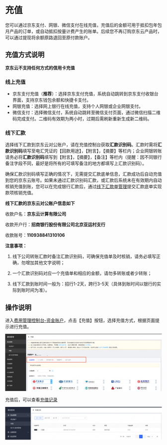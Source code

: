 # 充值

您可以通过京东支付、网银、微信支付在线充值，充值后的金额可用于抵扣包年包月产品的订单，或自动抵扣按量计费产生的账单。后续您不再订购京东云产品时，可以通过提现将余额原路退回至原付款账户。

## 充值方式说明

**京东云不支持任何方式的信用卡充值**

### 线上充值

- 京东支付充值（**推荐**）：选择京东支付充值，系统自动跳转到京东支付收银台界面，支持京东钱包余额和快捷卡支付。
- 网银充值：选择网上银行在线充值，支持个人网银或企业网银支付。
- 微信支付：选择微信支付，系统自动跳转至微信支付页面，通过微信扫描二维码完成支付。二维码有效期为两小时，过期后需刷新重新生成新二维码。

### 线下汇款

选择线下汇款到京东云对公账户，请在充值控制台获取**汇款识别码**。汇款时需将**汇款识别码**填写至电汇凭证的【回款用途】，【附言】，【摘要】等栏内；企业网银转账请务必将**汇款识别码**填写到【附言】，【摘要】，【备注】等栏内（提醒：因不同银行备注字段不同，最好是将所有的可填写备注的地方都填写上汇款识别码）。

确保汇款识别码填写正确的情况下，无需提交汇款底单信息，汇款成功后自动充值到您的京东云账号。如果未通过汇款识别码汇款，或汇款后系统未在有效期内自动核销充值到账，您可以在完成银行汇款后，通过[线下汇款单管理](https://capital.jdcloud.com/cost/capital/remittance)提交汇款底单实现款项核销充值。

**线下汇款的京东云对公账户信息如下**

收款户名：**京东云计算有限公司**

收款开户行：**招商银行股份有限公司北京亚运村支行**

收款账号：**110938841310106**

**注意事项：**

1. 线下公司转账汇款时备注汇款识别码，可确保充值单及时核销，请务必填写正确，勿增加其他文字说明；

2. 一个汇款识别码对应一个充值单和相应的金额，请勿多转账或者少转账；

3. 线下汇款到账时间一般为：招行1-2天，跨行3-5天（具体到账时间以银行的实际到账时间为准）。

## 操作说明

进入[费用管理控制台-资金账户](https://uc.jdcloud.com/cost/capital/capital-overview)，点击【充值】按钮，选择充值方式，根据页面提示进行充值。

![chongzhi](../../../../image/Charge/chongzhi.png)

充值后，可以查看[充值记录](https://capital.jdcloud.com/cost/capital/recharge-history)

![chongzhijilu](../../../../image/Charge/chongzhijilu.png)

